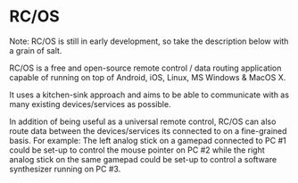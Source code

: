 # RC/OS

Note: RC/OS is still in early development, so take the description
      below with a grain of salt.

RC/OS is a free and open-source remote control / data routing application
capable of running on top of Android, iOS, Linux, MS Windows & MacOS X.

It uses a kitchen-sink approach and aims to be able to communicate with
as many existing devices/services as possible.

In addition of being useful as a universal remote control, RC/OS can also route
data between the devices/services its connected to on a fine-grained basis.
For example: The left analog stick on a gamepad connected to PC #1 could be
set-up to control the mouse pointer on PC #2 while the right analog stick on
the same gamepad could be set-up to control a software synthesizer running
on PC #3.
